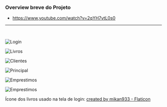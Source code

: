 ### Overview breve do Projeto
- https://www.youtube.com/watch?v=2qYH7vtL0s0

---

<br>


![Login](https://github.com/natansantoz/TCD-POO/blob/main/imagens/login.png)

![Livros](https://github.com/natansantoz/TCD-POO/blob/main/imagens/3.png)

![Clientes](https://github.com/natansantoz/TCD-POO/blob/main/imagens/5.png)

![Principal](https://github.com/natansantoz/TCD-POO/blob/main/imagens/02.png)

![Emprestimos](https://github.com/natansantoz/TCD-POO/blob/main/imagens/4.png)

![Emprestimos](https://github.com/natansantoz/TCD-POO/blob/main/imagens/Diagrama.png)




Ícone dos livros usado na tela de login: [created by mikan933 - Flaticon](https://www.flaticon.com/free-icons/book)